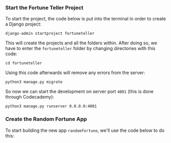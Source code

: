 ### Start the Fortune Teller Project

To start the project, the code below is put into the terminal in order to create a Django project:
```
django-admin startproject fortuneteller
```

This will create the projects and all the folders within. After doing so, we have to enter the `fortuneteller` folder by changing directories with this code:
```
cd fortuneteller
```

Using this code afterwards will remove any errors from the server:
```
python3 manage.py migrate
```

So now we can start the development on server port `4001` (this is done through Codecademy):
```
python3 manage.py runserver 0.0.0.0:4001
```


### Create the Random Fortune App

To start building the new app `randomfortune`, we'll use the code below to do this:
